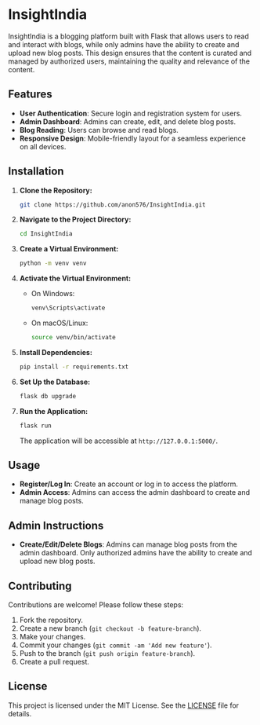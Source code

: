# InsightIndia

InsightIndia is a blogging platform built with Flask that allows users to read and interact with blogs, while only admins have the ability to create and upload new blog posts. This design ensures that the content is curated and managed by authorized users, maintaining the quality and relevance of the content.

## Features

- **User Authentication**: Secure login and registration system for users.
- **Admin Dashboard**: Admins can create, edit, and delete blog posts.
- **Blog Reading**: Users can browse and read blogs.
- **Responsive Design**: Mobile-friendly layout for a seamless experience on all devices.

## Installation

1. **Clone the Repository:**
   ```bash
   git clone https://github.com/anon576/InsightIndia.git
   ```

2. **Navigate to the Project Directory:**
   ```bash
   cd InsightIndia
   ```

3. **Create a Virtual Environment:**
   ```bash
   python -m venv venv
   ```

4. **Activate the Virtual Environment:**

   - On Windows:
     ```bash
     venv\Scripts\activate
     ```
   - On macOS/Linux:
     ```bash
     source venv/bin/activate
     ```

5. **Install Dependencies:**
   ```bash
   pip install -r requirements.txt
   ```

6. **Set Up the Database:**
   ```bash
   flask db upgrade
   ```

7. **Run the Application:**
   ```bash
   flask run
   ```

   The application will be accessible at `http://127.0.0.1:5000/`.


## Usage

- **Register/Log In**: Create an account or log in to access the platform.
- **Admin Access**: Admins can access the admin dashboard to create and manage blog posts.

## Admin Instructions

- **Create/Edit/Delete Blogs**: Admins can manage blog posts from the admin dashboard. Only authorized admins have the ability to create and upload new blog posts.

## Contributing

Contributions are welcome! Please follow these steps:

1. Fork the repository.
2. Create a new branch (`git checkout -b feature-branch`).
3. Make your changes.
4. Commit your changes (`git commit -am 'Add new feature'`).
5. Push to the branch (`git push origin feature-branch`).
6. Create a pull request.

## License

This project is licensed under the MIT License. See the [LICENSE](LICENSE) file for details.

